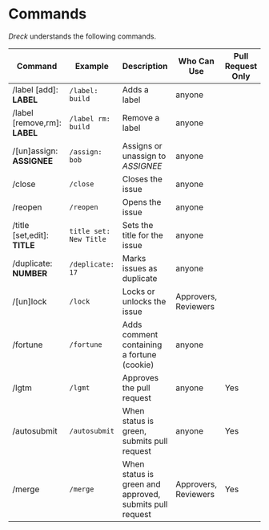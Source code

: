 # Commands

*Dreck* understands the following commands.

| Command | Example | Description | Who Can Use | Pull Request Only |
| --- | --- | --- | --- | --- |
| /label [add]: **LABEL** | `/label: build` | Adds a label | anyone | |
| /label [remove,rm]: **LABEL** | `/label rm: build` | Remove a label | anyone | |
| /[un]assign: **ASSIGNEE** | `/assign: bob` | Assigns or unassign to *ASSIGNEE* | anyone | |
| /close | `/close` | Closes the issue | anyone | |
| /reopen | `/reopen` | Opens the issue | anyone | |
| /title [set,edit]: **TITLE** | `title set: New Title` | Sets the title for the issue | anyone | |
| /duplicate: **NUMBER** | `/deplicate: 17` | Marks issues as duplicate | anyone | |
| /[un]lock | `/lock` | Locks or unlocks the issue | Approvers, Reviewers | |
| /fortune | `/fortune` | Adds comment containing a fortune (cookie) |anyone | |
| /lgtm | `/lgmt` | Approves the pull request |anyone | Yes |
| /autosubmit | `/autosubmit` | When status is green, submits pull request | anyone | Yes |
| /merge | `/merge` | When status is green and approved, submits pull request | Approvers, Reviewers | Yes |
